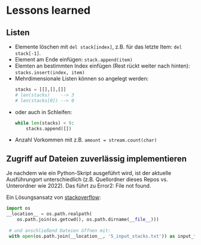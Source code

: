 # Lessons learned


## Listen
- Elemente löschen mit `del stack[index]`, z.B. für das letzte Item: `del stack[-1]`.
- Element am Ende einfügen: `stack.append(item)`
- Elemten an bestimmten Index einfügen (Rest rückt weiter nach hinten): `stacks.insert(index, item)`
- Mehrdimensionale Listen können so angelegt werden:
    ```python
    stacks = [[],[],[]]
    # len(stacks)    --> 3
    # len(stacks[0]) --> 0
    ```
- oder auch in Schleifen:
    ```python
    while len(stacks) < 9:
        stacks.append([])
    ```
- Anzahl Vorkommen mit z.B. `amount = stream.count(char)`


## Zugriff auf Dateien zuverlässig implementieren
Je nachdem wie ein Python-Skript ausgeführt wird, ist der aktuelle Ausführungort unterschiedlich (z.B. Quellordner dieses Repos vs. Unterordner wie 2022). Das führt zu Error2: File not found.

Ein Lösungsansatz von [stackoverflow](https://stackoverflow.com/a/4060259):
```python
import os
__location__ = os.path.realpath(
    os.path.join(os.getcwd(), os.path.dirname(__file__)))
 
 # und anschließend Dateien öffnen mit:
 with open(os.path.join(__location__, '5_input_stacks.txt')) as input_file:
```